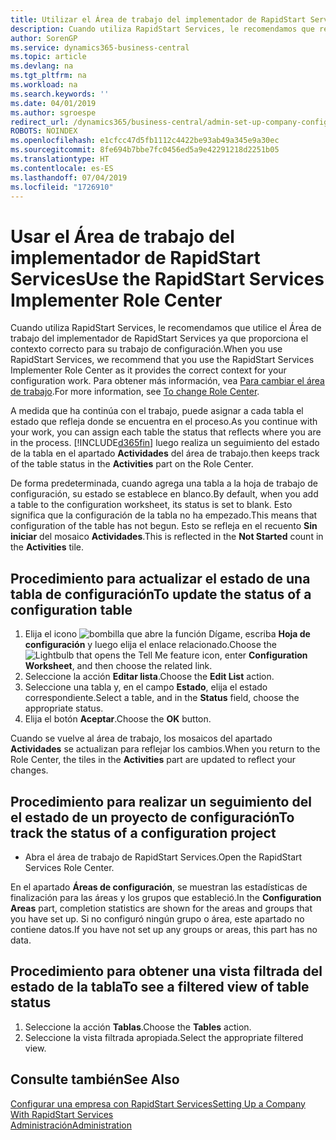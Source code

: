 ```yaml
---
title: Utilizar el Área de trabajo del implementador de RapidStart Services | Documentos de Microsoft
description: Cuando utiliza RapidStart Services, le recomendamos que realice un seguimiento de su trabajo y utilice el Área de trabajo del implementador de RapidStart Services ya que proporciona el contexto correcto para su trabajo de configuración.
author: SorenGP
ms.service: dynamics365-business-central
ms.topic: article
ms.devlang: na
ms.tgt_pltfrm: na
ms.workload: na
ms.search.keywords: ''
ms.date: 04/01/2019
ms.author: sgroespe
redirect_url: /dynamics365/business-central/admin-set-up-company-configuration
ROBOTS: NOINDEX
ms.openlocfilehash: e1cfcc47d5fb1112c4422be93ab49a345e9a30ec
ms.sourcegitcommit: 8fe694b7bbe7fc0456ed5a9e42291218d2251b05
ms.translationtype: HT
ms.contentlocale: es-ES
ms.lasthandoff: 07/04/2019
ms.locfileid: "1726910"
---
```

# <a name="use-the-rapidstart-services-implementer-role-center"></a><span data-ttu-id="11870-103">Usar el Área de trabajo del implementador de RapidStart Services</span><span class="sxs-lookup"><span data-stu-id="11870-103">Use the RapidStart Services Implementer Role Center</span></span>
<span data-ttu-id="11870-104">Cuando utiliza RapidStart Services, le recomendamos que utilice el Área de trabajo del implementador de RapidStart Services ya que proporciona el contexto correcto para su trabajo de configuración.</span><span class="sxs-lookup"><span data-stu-id="11870-104">When you use RapidStart Services, we recommend that you use the RapidStart Services Implementer Role Center as it provides the correct context for your configuration work.</span></span> <span data-ttu-id="11870-105">Para obtener más información, vea [Para cambiar el área de trabajo](ui-change-basic-settings.md#to-change-role-center).</span><span class="sxs-lookup"><span data-stu-id="11870-105">For more information, see [To change Role Center](ui-change-basic-settings.md#to-change-role-center).</span></span>

<span data-ttu-id="11870-106">A medida que ha continúa con el trabajo, puede asignar a cada tabla el estado que refleja donde se encuentra en el proceso.</span><span class="sxs-lookup"><span data-stu-id="11870-106">As you continue with your work, you can assign each table the status that reflects where you are in the process.</span></span> [!INCLUDE[d365fin](includes/d365fin_md.md)] <span data-ttu-id="11870-107">luego realiza un seguimiento del estado de la tabla en el apartado **Actividades** del área de trabajo.</span><span class="sxs-lookup"><span data-stu-id="11870-107">then keeps track of the table status in the **Activities** part on the Role Center.</span></span>  

<span data-ttu-id="11870-108">De forma predeterminada, cuando agrega una tabla a la hoja de trabajo de configuración, su estado se establece en blanco.</span><span class="sxs-lookup"><span data-stu-id="11870-108">By default, when you add a table to the configuration worksheet, its status is set to blank.</span></span> <span data-ttu-id="11870-109">Esto significa que la configuración de la tabla no ha empezado.</span><span class="sxs-lookup"><span data-stu-id="11870-109">This means that configuration of the table has not begun.</span></span> <span data-ttu-id="11870-110">Esto se refleja en el recuento **Sin iniciar** del mosaico **Actividades**.</span><span class="sxs-lookup"><span data-stu-id="11870-110">This is reflected in the **Not Started** count in the **Activities** tile.</span></span>  

## <a name="to-update-the-status-of-a-configuration-table"></a><span data-ttu-id="11870-111">Procedimiento para actualizar el estado de una tabla de configuración</span><span class="sxs-lookup"><span data-stu-id="11870-111">To update the status of a configuration table</span></span>  
1.  <span data-ttu-id="11870-112">Elija el icono ![bombilla que abre la función Dígame](media/ui-search/search_small.png "Dígame que desea hacer"), escriba **Hoja de configuración** y luego elija el enlace relacionado.</span><span class="sxs-lookup"><span data-stu-id="11870-112">Choose the ![Lightbulb that opens the Tell Me feature](media/ui-search/search_small.png "Tell me what you want to do") icon, enter **Configuration Worksheet**, and then choose the related link.</span></span>  
2.  <span data-ttu-id="11870-113">Seleccione la acción **Editar lista**.</span><span class="sxs-lookup"><span data-stu-id="11870-113">Choose the **Edit List** action.</span></span>  
3.  <span data-ttu-id="11870-114">Seleccione una tabla y, en el campo **Estado**, elija el estado correspondiente.</span><span class="sxs-lookup"><span data-stu-id="11870-114">Select a table, and in the **Status** field, choose the appropriate status.</span></span>  
4.  <span data-ttu-id="11870-115">Elija el botón **Aceptar**.</span><span class="sxs-lookup"><span data-stu-id="11870-115">Choose the **OK** button.</span></span>  

<span data-ttu-id="11870-116">Cuando se vuelve al área de trabajo, los mosaicos del apartado **Actividades** se actualizan para reflejar los cambios.</span><span class="sxs-lookup"><span data-stu-id="11870-116">When you return to the Role Center, the tiles in the **Activities** part are updated to reflect your changes.</span></span>  

## <a name="to-track-the-status-of-a-configuration-project"></a><span data-ttu-id="11870-117">Procedimiento para realizar un seguimiento del el estado de un proyecto de configuración</span><span class="sxs-lookup"><span data-stu-id="11870-117">To track the status of a configuration project</span></span>  
- <span data-ttu-id="11870-118">Abra el área de trabajo de RapidStart Services.</span><span class="sxs-lookup"><span data-stu-id="11870-118">Open the RapidStart Services Role Center.</span></span>  

<span data-ttu-id="11870-119">En el apartado **Áreas de configuración**, se muestran las estadísticas de finalización para las áreas y los grupos que estableció.</span><span class="sxs-lookup"><span data-stu-id="11870-119">In the **Configuration Areas** part, completion statistics are shown for the areas and groups that you have set up.</span></span> <span data-ttu-id="11870-120">Si no configuró ningún grupo o área, este apartado no contiene datos.</span><span class="sxs-lookup"><span data-stu-id="11870-120">If you have not set up any groups or areas, this part has no data.</span></span>  

## <a name="to-see-a-filtered-view-of-table-status"></a><span data-ttu-id="11870-121">Procedimiento para obtener una vista filtrada del estado de la tabla</span><span class="sxs-lookup"><span data-stu-id="11870-121">To see a filtered view of table status</span></span>  
1. <span data-ttu-id="11870-122">Seleccione la acción **Tablas**.</span><span class="sxs-lookup"><span data-stu-id="11870-122">Choose the **Tables** action.</span></span>  
2. <span data-ttu-id="11870-123">Seleccione la vista filtrada apropiada.</span><span class="sxs-lookup"><span data-stu-id="11870-123">Select the appropriate filtered view.</span></span>  

## <a name="see-also"></a><span data-ttu-id="11870-124">Consulte también</span><span class="sxs-lookup"><span data-stu-id="11870-124">See Also</span></span>  
[<span data-ttu-id="11870-125">Configurar una empresa con RapidStart Services</span><span class="sxs-lookup"><span data-stu-id="11870-125">Setting Up a Company With RapidStart Services</span></span>](admin-set-up-a-company-with-rapidstart.md)  
[<span data-ttu-id="11870-126">Administración</span><span class="sxs-lookup"><span data-stu-id="11870-126">Administration</span></span>](admin-setup-and-administration.md)

